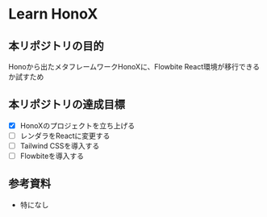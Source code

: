 # Learn HonoX

## 本リポジトリの目的
Honoから出たメタフレームワークHonoXに、Flowbite React環境が移行できるか試すため

## 本リポジトリの達成目標
- [x] HonoXのプロジェクトを立ち上げる
- [ ] レンダラをReactに変更する
- [ ] Tailwind CSSを導入する
- [ ] Flowbiteを導入する

## 参考資料
- 特になし
